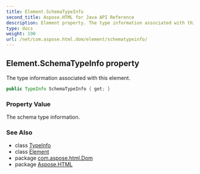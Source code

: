 ```yaml
---
title: Element.SchemaTypeInfo
second_title: Aspose.HTML for Java API Reference
description: Element property. The type information associated with this element
type: docs
weight: 190
url: /net/com.aspose.html.dom/element/schematypeinfo/
---
```

## Element.SchemaTypeInfo property

The type information associated with this element.

```java
public TypeInfo SchemaTypeInfo { get; }
```

### Property Value

The schema type information.

### See Also

* class [TypeInfo](../../typeinfo/)
* class [Element](../)
* package [com.aspose.html.Dom](../../element/)
* package [Aspose.HTML](../../../)
